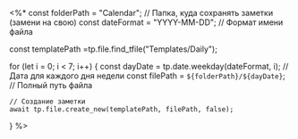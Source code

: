 <%*
const folderPath = "Calendar"; // Папка, куда сохранять заметки (замени на свою)
const dateFormat = "YYYY-MM-DD"; // Формат имени файла

const templatePath =tp.file.find_tfile("Templates/Daily");

for (let i = 0; i < 7; i++) {
    const dayDate = tp.date.weekday(dateFormat, i); // Дата для каждого дня недели
    const filePath = `${folderPath}/${dayDate}`; // Полный путь файла

    // Создание заметки
    await tp.file.create_new(templatePath, filePath, false);
}
%>
